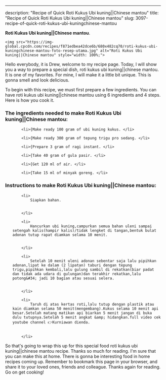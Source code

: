 ---
description: "Recipe of Quick Roti Kukus Ubi kuning||Chinese mantou"
title: "Recipe of Quick Roti Kukus Ubi kuning||Chinese mantou"
slug: 3097-recipe-of-quick-roti-kukus-ubi-kuningchinese-mantou

<p>
	<strong>Roti Kukus Ubi kuning||Chinese mantou</strong>. 
	
</p>
<p>
	
	<img src="https://img-global.cpcdn.com/recipes/f871edbea42dce6b/680x482cq70/roti-kukus-ubi-kuningchinese-mantou-foto-resep-utama.jpg" alt="Roti Kukus Ubi kuning||Chinese mantou" style="width: 100%;">
	
	
</p>
<p>
	Hello everybody, it is Drew, welcome to my recipe page. Today, I will show you a way to prepare a special dish, roti kukus ubi kuning||chinese mantou. It is one of my favorites. For mine, I will make it a little bit unique. This is gonna smell and look delicious.
</p>
	
<p>
To begin with this recipe, we must first prepare a few ingredients. You can have roti kukus ubi kuning||chinese mantou using 6 ingredients and 4 steps. Here is how you cook it.
</p>

<h3>The ingredients needed to make Roti Kukus Ubi kuning||Chinese mantou:</h3>

<ol>
	
		<li>{Make ready 100 gram of ubi kuning kukus. </li>
	
		<li>{Make ready 300 gram of tepung trigu pro sedang. </li>
	
		<li>{Prepare 3 gram of ragi instant. </li>
	
		<li>{Take 40 gram of gula pasir. </li>
	
		<li>{Get 120 ml of air. </li>
	
		<li>{Take 15 ml of minyak goreng. </li>
	
</ol>
<p>
	
</p>

<h3>Instructions to make Roti Kukus Ubi kuning||Chinese mantou:</h3>

<ol>
	
		<li>
			Siapkan bahan.
			
			
		</li>
	
		<li>
			Hancurkan ubi kuning,campurkan semua bahan uleni sampai setengah kalis(hampir kalis)/tidak lengket di tangan,bentuk bulat adonan tutup rapat diamkan selama 10 menit.
			
			
		</li>
	
		<li>
			Setelah 10 menit uleni adonan sebentar saja lalu pipihkan adonan,lipat ke dalam (2 lipatan) taburi dengan tepung trigu,pipihkan kembali,lalu gulung sambil di rekatkan(biar padat dan tidak ada udara di gulungan)dan terakhir rekatkan,lalu potong&#34; jadi 10 bagian atau sesuai selera.
			
			
		</li>
	
		<li>
			Taruh di atas kertas roti,lalu tutup dengan plastik atau kain diamkan selama 50 menit(mengembang).Kukus selama 10 menit api besar.Setelah matang matikan api biarkan 5 menit jangan di buka dulu tutupnya.Setelah 5 menit angkat &amp; hidangkan.full video cek youtube channel 👉Kurniawan dienda.
			
			
		</li>
	
</ol>

<p>
	
</p>

<p>
	So that's going to wrap this up for this special food roti kukus ubi kuning||chinese mantou recipe. Thanks so much for reading. I'm sure that you can make this at home. There is gonna be interesting food in home recipes coming up. Remember to bookmark this page in your browser, and share it to your loved ones, friends and colleague. Thanks again for reading. Go on get cooking!
</p>
